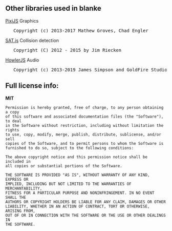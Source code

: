 ## Other libraries used in blanke

[PixiJS](https://www.pixijs.com/) Graphics

<pre>   Copyright (c) 2013-2017 Mathew Groves, Chad Engler</pre>

[SAT.js](https://github.com/jriecken/sat-js) Collision detection

<pre>   Copyright (C) 2012 - 2015 by Jim Riecken</pre>

[HowlerJS](https://howlerjs.com/) Audio

<pre>   Copyright (c) 2013-2019 James Simpson and GoldFire Studios, Inc.</pre>



## Full license info:

__MIT__

```
Permission is hereby granted, free of charge, to any person obtaining a copy
of this software and associated documentation files (the "Software"), to deal
in the Software without restriction, including without limitation the rights
to use, copy, modify, merge, publish, distribute, sublicense, and/or sell
copies of the Software, and to permit persons to whom the Software is
furnished to do so, subject to the following conditions:

The above copyright notice and this permission notice shall be included in
all copies or substantial portions of the Software.

THE SOFTWARE IS PROVIDED "AS IS", WITHOUT WARRANTY OF ANY KIND, EXPRESS OR
IMPLIED, INCLUDING BUT NOT LIMITED TO THE WARRANTIES OF MERCHANTABILITY,
FITNESS FOR A PARTICULAR PURPOSE AND NONINFRINGEMENT. IN NO EVENT SHALL THE
AUTHORS OR COPYRIGHT HOLDERS BE LIABLE FOR ANY CLAIM, DAMAGES OR OTHER
LIABILITY, WHETHER IN AN ACTION OF CONTRACT, TORT OR OTHERWISE, ARISING FROM,
OUT OF OR IN CONNECTION WITH THE SOFTWARE OR THE USE OR OTHER DEALINGS IN
THE SOFTWARE.
```
